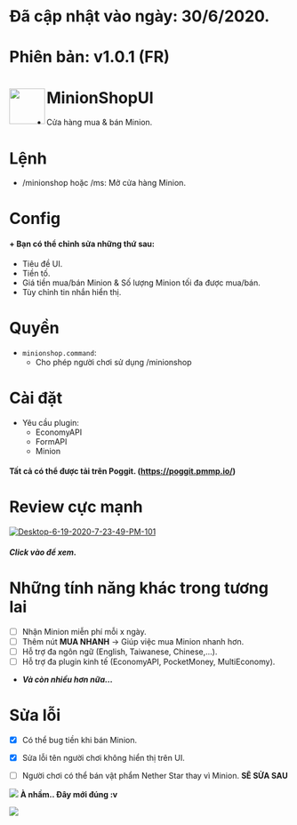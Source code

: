 # Đã cập nhật vào ngày: 30/6/2020.
# Phiên bản: v1.0.1 (FR)
<h1>MinionShopUI<img src="https://www.kindpng.com/picc/m/255-2556729_hypixel-skyblock-wiki-hypixel-skyblock-flower-minion-transparent.png" height="64" width="64" align="left"></img></h1>

+ Cửa hàng mua & bán Minion.

# Lệnh
+ /minionshop hoặc /ms: Mở cửa hàng Minion.

# Config
#### + Bạn có thể chỉnh sửa những thứ sau:
   - Tiêu đề UI.
   - Tiền tố.
   - Giá tiền mua/bán Minion & Số lượng Minion tối đa được mua/bán.
   - Tùy chỉnh tin nhắn hiển thị.
# Quyền
+ ```minionshop.command```:
   - Cho phép người chơi sử dụng /minionshop

# Cài đặt
+ Yêu cầu plugin:
   - EconomyAPI
   - FormAPI
   - Minion
#### Tất cả có thể được tải trên Poggit. (https://poggit.pmmp.io/)


# Review cực mạnh
<a href="https://youtu.be/5hC5oMJLrqc"><img src="https://i.ibb.co/HK4kbX9/Desktop-6-19-2020-7-23-49-PM-101.jpg" alt="Desktop-6-19-2020-7-23-49-PM-101" border="0"></a>
##### Click vào để xem.

# Những tính năng khác trong tương lai
- [ ] Nhận Minion miễn phí mỗi x ngày.
- [ ] Thêm nút **MUA NHANH** -> Giúp việc mua Minion nhanh hơn.
- [ ] Hỗ trợ đa ngôn ngữ (English, Taiwanese, Chinese,...).
- [ ] Hỗ trợ đa plugin kinh tế (EconomyAPI, PocketMoney, MultiEconomy).
+ ***Và còn nhiều hơn nữa...***

# Sửa lỗi
- [X] Có thể bug tiền khi bán Minion.
- [X] Sửa lỗi tên người chơi không hiển thị trên UI.
- [ ] Người chơi có thể bán vật phẩm Nether Star thay vì Minion. **SẼ SỬA SAU**


<a align="center"><img src="https://blog.hamtruyentranh.com/wp-content/uploads/2019/01/18_Re_born_DVD_1280x7.jpg"></a>
**À nhầm.. Đây mới đúng :v**


<a align="center"><img src="https://i.ibb.co/MhHXfv0/5cfe8140da67d-skyblock-hello.gif"></a>

